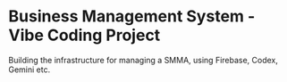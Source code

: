# Business Management System - Vibe Coding Project

Building the infrastructure for managing a SMMA,
using Firebase, Codex, Gemini etc.
